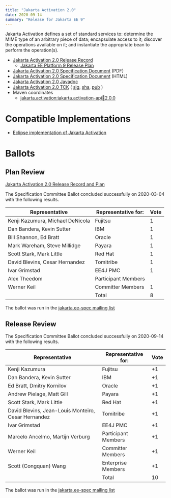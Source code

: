 ```yaml
---
title: "Jakarta Activation 2.0"
date: 2020-09-14
summary: "Release for Jakarta EE 9"
---
```

Jakarta Activation defines a set of standard services to: determine the
MIME type of an arbitrary piece of data; encapsulate access to it;
discover the operations available on it; and instantiate the
appropriate bean to perform the operation(s).

* [Jakarta Activation 2.0 Release Record](https://projects.eclipse.org/projects/ee4j.jaf/releases/2.0)
  * [Jakarta EE Platform 9 Release Plan](https://eclipse-ee4j.github.io/jakartaee-platform/jakartaee9/JakartaEE9ReleasePlan)
* [Jakarta Activation 2.0 Specification Document](./jakarta-activation-spec-2.0.pdf) (PDF)
* [Jakarta Activation 2.0 Specification Document](./jakarta-activation-spec-2.0.html) (HTML)
* [Jakarta Activation 2.0 Javadoc](./apidocs)
* [Jakarta Activation 2.0 TCK](https://download.eclipse.org/jakartaee/activation/2.0/jakarta-activation-tck-2.0.0.zip)
( [sig](https://download.eclipse.org/jakartaee/activation/2.0/jakarta-activation-tck-2.0.0.zip.sig),
[sha](https://download.eclipse.org/jakartaee/activation/2.0/jakarta-activation-tck-2.0.0.zip.sha256),
[pub](https://raw.githubusercontent.com/jakartaee/specification-committee/master/jakartaee-spec-committee.pub) )
* Maven coordinates
  * [jakarta.activation:jakarta.activation-api:jar:2.0.0](https://search.maven.org/artifact/jakarta.activation/jakarta.activation-api/2.0.0/jar)


# Compatible Implementations

* [Eclipse implementation of Jakarta Activation](https://eclipse-ee4j.github.io/jaf/)

# Ballots

## Plan Review

[Jakarta Activation 2.0 Release Record and Plan](https://projects.eclipse.org/projects/ee4j.jaf/releases/2.0/plan)

The Specification Committee Ballot concluded successfully on 2020-03-04 with the following results.

| Representative                                 | Representative for: | Vote |
|------------------------------------------------|---------------------|------|
| Kenji Kazumura, Michael DeNicola               | Fujitsu             |   1  |
| Dan Bandera, Kevin Sutter                      | IBM                 |   1  |
| Bill Shannon, Ed Bratt                         | Oracle              |   1  |
| Mark Wareham, Steve Millidge                   | Payara              |   1  |
| Scott Stark, Mark Little                       | Red Hat             |   1  |
| David Blevins, Cesar Hernandez                 | Tomitribe           |   1  |
| Ivar Grimstad                                  | EE4J PMC            |   1  |
| Alex Theedom                                   | Participant Members |      |
| Werner Keil                                    | Committer Members   |   1  |
|                                                | Total               |   8  |

The ballot was run in the [jakarta.ee-spec mailing list](https://www.eclipse.org/mhonarc/lists/jakarta.ee-spec/msg00629.html)

## Release Review

The Specification Committee Ballot concluded successfully on 2020-09-14 with the following results.


| Representative                                 | Representative for: | Vote |
|------------------------------------------------|---------------------|------|
|Kenji Kazumura	                                     |Fujitsu             |+1|
|Dan Bandera, Kevin Sutter                           |IBM                 |+1|
|Ed Bratt, Dmitry Kornilov                           |Oracle              |+1|
|Andrew Pielage, Matt Gill                           |Payara              |+1|
|Scott Stark, Mark Little                            |Red Hat             |+1|
|David Blevins, Jean-Louis Monteiro, Cesar Hernandez |Tomitribe           |+1|
|Ivar Grimstad                                       |EE4J PMC            |+1|
|Marcelo Ancelmo, Martijn Verburg                    |Participant Members |+1|
|Werner Keil                                         |Committer Members   |+1|
|Scott (Congquan) Wang                               |Enterprise Members  |+1|
|                                                | Total               |    10  |
	
The ballot was run in the [jakarta.ee-spec mailing list](https://www.eclipse.org/lists/jakarta.ee-spec/msg00804.html)
